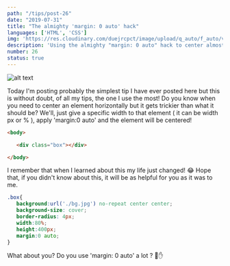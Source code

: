 ```yaml
---
path: "/tips/post-26"
date: "2019-07-31"
title: "The almighty 'margin: 0 auto' hack"
languages: ['HTML', 'CSS']
img: 'https://res.cloudinary.com/duejrcpct/image/upload/q_auto/f_auto/v1586717506/tips/26-1_rc6zik.png'
description: 'Using the almighty "margin: 0 auto" hack to center almost everything horizontally'
number: 26
status: true
---
```


![alt text](https://res.cloudinary.com/duejrcpct/image/upload/q_auto/f_auto/v1586717657/tips/26-final_hfbwsp.png "Centered content")

Today I'm posting probably the simplest tip I have ever posted here but this is without doubt, of all my tips, the one I use the most!
Do you know when you need to center an element horizontally but it gets trickier than what it should be? We'll, just give a specific width to that element ( it can be width px or % ), apply 'margin:0 auto' and the element will be centered!

 ```html
 <body>

    <div class="box"></div>

</body>
 ```

I remember that when I learned about this my life just changed! 😂
Hope that, if you didn't know about this, it will be as helpful for you as it was to me.


 ```css
.box{
    background:url('./bg.jpg') no-repeat center center;
    background-size: cover;
    border-radius: 4px;
    width:80%;
    height:400px;
    margin:0 auto;
}
 ```

What about you? Do you use 'margin: 0 auto' a lot ? 🤔✋